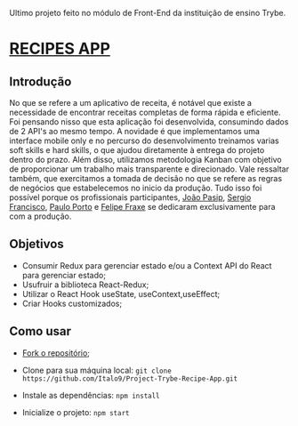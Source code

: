 Ultimo projeto feito no módulo de Front-End da instituição de ensino Trybe. 
# [RECIPES APP](https://fsipp-recipe-app.vercel.app/)

## Introdução

  No que se refere a um aplicativo de receita, é notável que existe a necessidade de encontrar receitas completas de forma rápida e eficiente. Foi pensando nisso que esta aplicação foi desenvolvida, consumindo dados de 2 API's ao mesmo tempo. A novidade é que implementamos uma interface mobile only e no percurso do desenvolvimento treinamos varias soft skills e hard skills, o que ajudou diretamente à entrega do projeto dentro do prazo. 
  Além disso, utilizamos metodologia Kanban com objetivo de proporcionar um trabalho mais transparente e direcionado. Vale ressaltar também, que exercitamos a tomada de decisão no que se refere as regras de negócios que estabelecemos no inicio da produção. Tudo isso foi possível porque os profissionais participantes, [João Pasip](https://github.com/joao-pasip), [Sergio Francisco](https://github.com/SerjoFrancisco), [Paulo Porto](https://github.com/prtpj1) e [Felipe Fraxe](https://github.com/felipefraxe)  se dedicaram exclusivamente para com a produção.

## Objetivos

- Consumir Redux para gerenciar estado e/ou a Context API do React para gerenciar estado;
- Usufruir a biblioteca React-Redux;
- Utilizar o React Hook useState, useContext,useEffect;
- Criar Hooks customizados;

## Como usar
- [Fork o repositório](https://github.com/Italo9/Project-Trybe-Recipe-App);

- Clone para sua máquina local: `git clone https://github.com/Italo9/Project-Trybe-Recipe-App.git`
- Instale as dependências: `npm install`
- Inicialize o projeto: `npm start`
